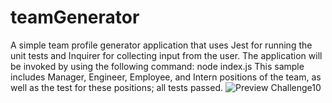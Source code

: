 # teamGenerator
A simple team profile generator application that uses Jest for running the unit tests and Inquirer for collecting input from the user. The application will be invoked by using the following command: node index.js
This sample includes Manager, Engineer, Employee, and Intern positions of the team, as well as the test for these positions; all tests passed.
![Preview Challenge10](https://user-images.githubusercontent.com/93727741/151773400-010d3a46-0432-45a6-b639-ca645c3ff566.png)
